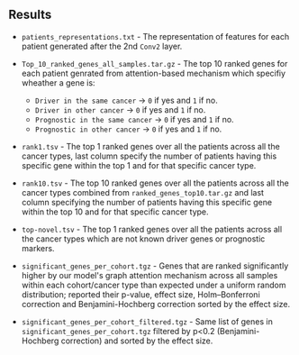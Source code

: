 ## Results

- `patients_representations.txt` - The representation of features for each patient generated after the 2nd `Conv2` layer.

- `Top_10_ranked_genes_all_samples.tar.gz` - The top 10 ranked genes for each patient genrated from attention-based mechanism which specifiy wheather a gene is:
  * `Driver in the same cancer` -> `0` if yes and `1` if no.
  * `Driver in other cancer` -> `0` if yes and `1` if no.
  * `Prognostic in the same cancer` -> `0` if yes and `1` if no.
  * `Prognostic in other cancer` -> `0` if yes and `1` if no.

- `rank1.tsv` - The top 1 ranked genes over all the patients across all the cancer types, last column specify the number of patients having this specific gene within the top 1 and for that specific cancer type.

- `rank10.tsv` - The top 10 ranked genes over all the patients across all the cancer types combined from `ranked_genes_top10.tar.gz` and last column specifying the number of patients having this specific gene within the top 10 and for that specific cancer type.

- `top-novel.tsv` - The top 1 ranked genes over all the patients across all the cancer types which are not known driver genes or prognostic markers.

- `significant_genes_per_cohort.tgz` - Genes that are ranked significantly higher by our model's graph attention mechanism across all samples within each cohort/cancer type than expected under a uniform random distribution; reported their p-value, effect size, Holm–Bonferroni correction and Benjamini-Hochberg correction sorted by the effect size.

- `significant_genes_per_cohort_filtered.tgz` - Same list of genes in `significant_genes_per_cohort.tgz` filtered by p<0.2 (Benjamini-Hochberg correction) and sorted by the effect size.
